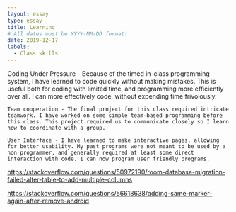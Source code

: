 ```yaml
---
layout: essay
type: essay
title: Learning
# All dates must be YYYY-MM-DD format!
date: 2019-12-17
labels:
  - Class skills
---
```


  Coding Under Pressure - Because of the timed in-class programming system, I have learned to code quickly without making mistakes. This is useful both for coding with limited time, and programming more efficiently over all. I can more effectively code, without expending time frivolously.

	Team cooperation - The final project for this class required intricate teamwork. I have worked on some simple team-based programming before this class. This project required us to communicate closely so I learn how to coordinate with a group.

	User Interface - I have learned to make interactive pages, allowing for better usability. My past programs were not meant to be used by a non programmer, and generally required at least some direct interaction with code. I can now program user friendly programs.

https://stackoverflow.com/questions/50972190/room-database-migration-failed-alter-table-to-add-multiple-columns

https://stackoverflow.com/questions/56618638/adding-same-marker-again-after-remove-android
